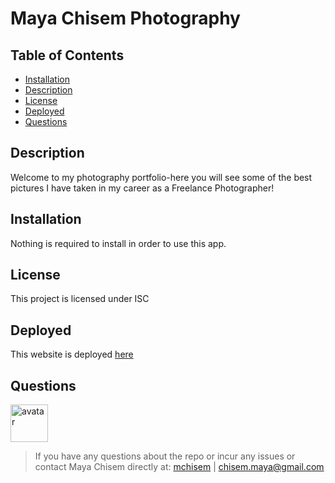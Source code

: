 # Maya Chisem Photography

## Table of Contents

* [Installation](#installation)
* [Description](#description)
* [License](#license)
* [Deployed](#deployed)
* [Questions](#questions)

## Description

Welcome to my photography portfolio-here you will see some of the best pictures I have taken in my career as a Freelance Photographer!

## Installation

Nothing is required to install in order to use this app.

## License

This project is licensed under ISC

## Deployed

This website is deployed [here](https://mchisem.github.io/MayaChisem/public/index.html)

## Questions

<img width="60" src="https://avatars0.githubusercontent.com/u/58449282?v=4&v=4" alt="avatar">

> If you have any questions about the repo or incur any issues or contact Maya Chisem directly at: [mchisem](https://api.github.com/users/mchisem) | [chisem.maya@gmail.com](chisem.maya@gmail.com)
